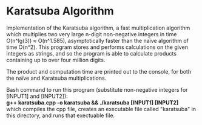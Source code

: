 # Karatsuba Algorithm
Implementation of the Karatsuba algorithm, a fast multiplication algorithm which multiplies two very large n-digit non-negative integers in time O(n^lg(3)) ≈ O(n^1.585), asymptotically faster than the naïve algorithm of time O(n^2). This program stores and performs calculations on the given integers as strings, and so the program is able to calculate products containing up to over four million digits. <br/>

The product and computation time are printed out to the console, for both the naïve and Karatsuba multiplications.

Bash command to run this program (substitute non-negative integers for [INPUT1] and [INPUT2]):<br/>
**g++ karatsuba.cpp -o karatsuba && ./karatsuba [INPUT1] [INPUT2]**<br/>
which compiles the cpp file, creates an executable file called "karatsuba" in this directory, and runs that exectuable file.
